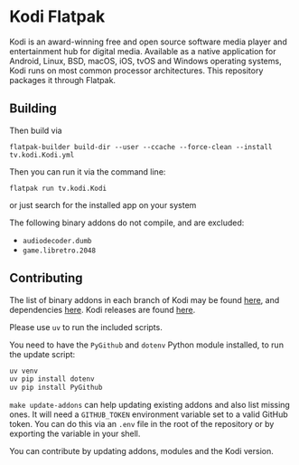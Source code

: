 # Kodi Flatpak

Kodi is an award-winning free and open source software media player and
entertainment hub for digital media. Available as a native application for
Android, Linux, BSD, macOS, iOS, tvOS and Windows operating systems, Kodi runs
on most common processor architectures. This repository packages it through
Flatpak.

## Building

Then build via

```
flatpak-builder build-dir --user --ccache --force-clean --install tv.kodi.Kodi.yml
```

Then you can run it via the command line:

```
flatpak run tv.kodi.Kodi
```

or just search for the installed app on your system

The following binary addons do not compile, and are excluded:

- `audiodecoder.dumb`
- `game.libretro.2048`

## Contributing

The list of binary addons in each branch of Kodi may be found
[here](https://github.com/xbmc/repo-binary-addons/), and dependencies
[here](https://github.com/xbmc/xbmc/tree/master/tools/depends/target). Kodi
releases are found [here](https://github.com/xbmc/xbmc/releases).

Please use `uv` to run the included scripts.

You need to have the `PyGithub` and `dotenv` Python module installed, to run the update script:

```sh
uv venv
uv pip install dotenv
uv pip install PyGithub
```

`make update-addons` can help updating existing addons and also list missing ones. It will need a `GITHUB_TOKEN` environment variable set to a valid GitHub token. You can do this via an `.env` file in the root of the repository or by exporting the variable in your shell.

You can contribute by updating addons, modules and the Kodi version.
